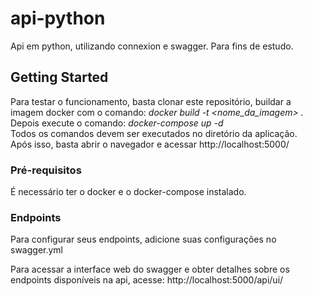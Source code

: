 # api-python

Api em python, utilizando connexion e swagger. Para fins de estudo.

## Getting Started

Para testar o funcionamento, basta clonar este repositório, buildar a imagem docker com o comando: *docker build -t <nome_da_imagem> .*  
Depois execute o comando: *docker-compose up -d*  
Todos os comandos devem ser executados no diretório da aplicação.  
Após isso, basta abrir o navegador e acessar http://localhost:5000/  
### Pré-requisitos

É necessário ter o docker e o docker-compose instalado.

### Endpoints

Para configurar seus endpoints, adicione suas configurações no swagger.yml

Para acessar a interface web do swagger e obter detalhes sobre os endpoints disponíveis na api, acesse:
http://localhost:5000/api/ui/
